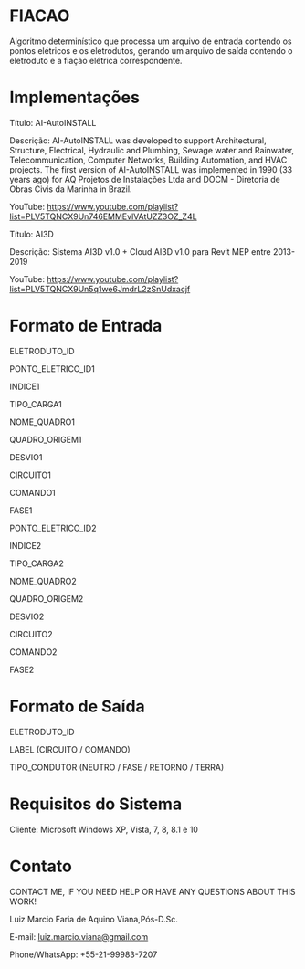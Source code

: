 # FIACAO

Algoritmo determinístico que processa um arquivo de entrada contendo os pontos elétricos e os eletrodutos, gerando um arquivo de saída contendo o eletroduto e a fiação elétrica correspondente.


# Implementações

Título: AI-AutoINSTALL

Descrição: AI-AutoINSTALL was developed to support Architectural, Structure, Electrical, Hydraulic and Plumbing, Sewage water and Rainwater, Telecommunication, Computer Networks, Building Automation, and HVAC projects. The first version of AI-AutoINSTALL was implemented in 1990 (33 years ago) for AQ Projetos de Instalações Ltda and DOCM - Diretoria de Obras Civis da Marinha in Brazil.

YouTube: https://www.youtube.com/playlist?list=PLV5TQNCX9Un746EMMEvlVAtUZZ3OZ_Z4L


Título: AI3D

Descrição: Sistema AI3D v1.0 + Cloud AI3D v1.0 para Revit MEP entre 2013-2019

YouTube: https://www.youtube.com/playlist?list=PLV5TQNCX9Un5q1we6JmdrL2zSnUdxacjf


# Formato de Entrada

ELETRODUTO_ID

PONTO_ELETRICO_ID1

INDICE1

TIPO_CARGA1

NOME_QUADRO1

QUADRO_ORIGEM1

DESVIO1

CIRCUITO1

COMANDO1

FASE1

PONTO_ELETRICO_ID2

INDICE2

TIPO_CARGA2

NOME_QUADRO2

QUADRO_ORIGEM2

DESVIO2

CIRCUITO2

COMANDO2

FASE2


# Formato de Saída

ELETRODUTO_ID

LABEL (CIRCUITO / COMANDO)

TIPO_CONDUTOR (NEUTRO / FASE / RETORNO / TERRA)


# Requisitos do Sistema

Cliente: Microsoft Windows XP, Vista, 7, 8, 8.1 e 10


# Contato

CONTACT ME, IF YOU NEED HELP OR HAVE ANY QUESTIONS ABOUT THIS WORK!

Luiz Marcio Faria de Aquino Viana,Pós-D.Sc. 

E-mail: luiz.marcio.viana@gmail.com 

Phone/WhatsApp: +55-21-99983-7207
